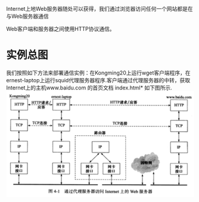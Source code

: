 Internet上地Web服务器随处可以获得，我们通过浏览器访问任何一个网站都是在与Web服务器通信

Web客户端和服务器之间使用HTTP协议通信。

# 实例总图
我们按照如下方法来部署通信实例：在Kongming20上运行wget客户端程序，在ernest-laptop上运行squid代理服务器程序.客户端通过代理服务器的中转，获取Internet上的主机www.baidu.com 的首页文档 index.html* 如下图所示.
![通过代理服务器访问Internet上的Web服务器](assets/通过代理服务器访问Internet上的Web服务器.png)
